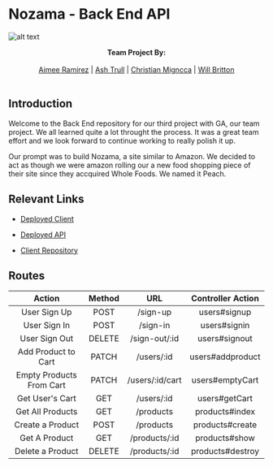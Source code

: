 # Nozama - Back End API
![alt text](https://i.imgur.com/5OqaRfs.png "created")

<p align="center">
  <b>Team Project By: </b><br><br>
  <a href="https://github.com/Aimeelr08">Aimee Ramirez</a> |
  <a href="https://github.com/ashtrull">Ash Trull</a> |
  <a href="https://github.com/cmigz">Christian Migncca</a> |
  <a href="https://github.com/wjbritton">Will Britton</a>
  <br><br>
</p>

## Introduction

Welcome to the Back End repository for our third project with GA, our team project.  We all learned quite a lot throught the process.  It was a great team effort and we look forward to continue working to really polish it up.

Our prompt was to build Nozama, a site similar to Amazon.  We decided to act as though we were amazon rolling our a new food shopping piece of their site since they accquired Whole Foods.  We named it Peach.

## Relevant Links

- [Deployed Client](https://wdi-team-project.github.io/nozama-client/)

- [Deployed API](https://limitless-journey-76568.herokuapp.com/)

- [Client Repository](https://github.com/wdi-team-project/nozama-client)


## Routes

|          Action          | Method |       URL       | Controller Action |
|:------------------------:|:------:|:---------------:|:-----------------:|
|       User Sign Up       |  POST  |     /sign-up    |    users#signup   |
|       User Sign In       |  POST  |     /sign-in    |    users#signin   |
|       User Sign Out      | DELETE |  /sign-out/:id  |   users#signout   |
|    Add Product to Cart   |  PATCH |    /users/:id   |  users#addproduct |
| Empty Products From Cart |  PATCH | /users/:id/cart |  users#emptyCart  |
|      Get User's Cart     |   GET  |    /users/:id   |   users#getCart   |
|     Get All Products     |   GET  |    /products    |   products#index  |
|     Create a Product     |  POST  |    /products    |  products#create  |
|      Get A Product       |   GET  |  /products/:id  |   products#show   |
|     Delete a Product     | DELETE |  /products/:id  |  products#destroy |
